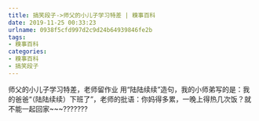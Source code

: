 ```yaml
---
title: 搞笑段子->师父的小儿子学习特差 | 糗事百科
date: 2019-11-25 00:33:23
urlname: 0938f5cfd997d2c9d24b64939846fe2b
tags: 
- 糗事百科
categories:
- 糗事百科
- 搞笑段子
---
```

师父的小儿子学习特差，老师留作业 用“陆陆续续”造句，我的小师弟写的是：我的爸爸“（陆陆续续）下班了”，老师的批语：你妈得多累，一晚上得热几次饭？就不能一起回家~~~???????


